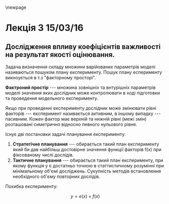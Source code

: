 \newpage
#  Лекція 3 15/03/16

## Дослідження впливу коефіцієнтів важливості на результат якості оцінювання.

Задача визначення складу множини варійованих параметрів моделі називаються пошуком плану
експерименту. Пошук плану есперименту викноується в т.з "факторному просторі".

__Фактроний простір__ --- множина зовнішніх та внтурішніх параметрів моделі значення яких дослідник
може контролювати в ході підготовки та проведення модельного експерименту.

Якщо при проведенні експерименту дослідник може змінювати рівні факторів --- експеримент називається
активним, в іншому випадку --- пасивним. Кожен фактор має верхній та нижній рівні (межі змін)
розташовані симетрично відносно певного нульового рівня.

Існує дві постановки задачі планування експерименту:

1. __Стратегічне планування__ --- обирається такий план експерименту який би дав найбільш
  достовірне значення функції факторів f(x) при фіксованому числі дослідів.
2. __Тактичне планування__ --- обирається такий план експерименту, при якому функція y є достатньо
  точною в статтистичному розумінні при мінімальному об'ємі досліджень. Сукупність методів
  встановлення необхідного об'єму повторних дослідів.

Похибка експерименту:

$$ y = e(x)  + f(x)$$
